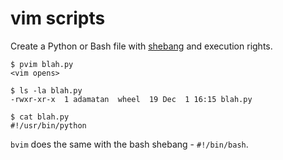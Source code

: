 # vim scripts

Create a Python or Bash file with [shebang](https://en.wikipedia.org/wiki/Shebang_(Unix)) and execution rights.

    $ pvim blah.py
    <vim opens>
    
    $ ls -la blah.py
    -rwxr-xr-x  1 adamatan  wheel  19 Dec  1 16:15 blah.py
    
    $ cat blah.py
    #!/usr/bin/python
    
`bvim` does the same with the bash shebang - `#!/bin/bash`.
